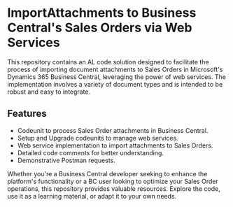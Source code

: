 <h1>ImportAttachments to Business Central's Sales Orders via Web Services</h1>

<p>This repository contains an AL code solution designed to facilitate the process of importing document attachments to Sales Orders in Microsoft's Dynamics 365 Business Central, leveraging the power of web services. The implementation involves a variety of document types and is intended to be robust and easy to integrate.</p>

<h2>Features</h2>
<ul>
    <li>Codeunit to process Sales Order attachments in Business Central.</li>
    <li>Setup and Upgrade codeunits to manage web services.</li>
    <li>Web service implementation to import attachments to Sales Orders.</li>
    <li>Detailed code comments for better understanding.</li>
    <li>Demonstrative Postman requests.</li>
</ul>

<p>Whether you're a Business Central developer seeking to enhance the platform's functionality or a BC user looking to optimize your Sales Order operations, this repository provides valuable resources. Explore the code, use it as a learning material, or adapt it to your own needs.</p>
